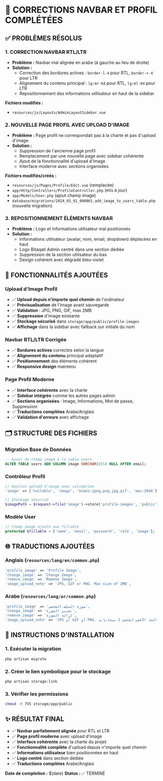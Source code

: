 # 🚨 CORRECTIONS NAVBAR ET PROFIL COMPLÉTÉES

## ✅ PROBLÈMES RÉSOLUS

### 1. **CORRECTION NAVBAR RTL/LTR**
- **Problème :** Navbar mal alignée en arabe (à gauche au lieu de droite)
- **Solution :** 
  - Correction des bordures actives : `border-l-4` pour RTL, `border-r-4` pour LTR
  - Alignement du contenu principal : `lg:mr-64` pour RTL, `lg:ml-64` pour LTR
  - Repositionnement des informations utilisateur en haut de la sidebar

**Fichiers modifiés :**
- `resources/js/Layouts/AdminLayoutSidebar.vue`

### 2. **NOUVELLE PAGE PROFIL AVEC UPLOAD D'IMAGE**
- **Problème :** Page profil ne correspondait pas à la charte et pas d'upload d'image
- **Solution :** 
  - Suppression de l'ancienne page profil
  - Remplacement par une nouvelle page avec sidebar cohérente
  - Ajout de la fonctionnalité d'upload d'image
  - Interface moderne avec sections organisées

**Fichiers modifiés/créés :**
- `resources/js/Pages/Profile/Edit.vue` (remplacée)
- `app/Http/Controllers/ProfileController.php` (mis à jour)
- `app/Models/User.php` (ajout champ image)
- `database/migrations/2024_01_01_000001_add_image_to_users_table.php` (nouvelle migration)

### 3. **REPOSITIONNEMENT ÉLÉMENTS NAVBAR**
- **Problème :** Logo et informations utilisateur mal positionnés
- **Solution :** 
  - Informations utilisateur (avatar, nom, email, dropdown) déplacées en haut
  - Logo Bitaqati Admin centré dans une section dédiée
  - Suppression de la section utilisateur du bas
  - Design cohérent avec dégradé bleu-violet

## 🎯 FONCTIONNALITÉS AJOUTÉES

### Upload d'Image Profil
- ✅ **Upload depuis n'importe quel chemin** de l'ordinateur
- ✅ **Prévisualisation** de l'image avant sauvegarde
- ✅ **Validation** : JPG, PNG, GIF, max 2MB
- ✅ **Suppression** d'image existante
- ✅ **Stockage sécurisé** dans `storage/app/public/profile-images`
- ✅ **Affichage** dans la sidebar avec fallback sur initiale du nom

### Navbar RTL/LTR Corrigée
- ✅ **Bordures actives** correctes selon la langue
- ✅ **Alignement du contenu** principal adaptatif
- ✅ **Positionnement** des éléments cohérent
- ✅ **Responsive design** maintenu

### Page Profil Moderne
- ✅ **Interface cohérente** avec la charte
- ✅ **Sidebar intégrée** comme les autres pages admin
- ✅ **Sections organisées** : Image, Informations, Mot de passe, Suppression
- ✅ **Traductions complètes** Arabe/Anglais
- ✅ **Validation d'erreurs** avec affichage

## 🗂️ STRUCTURE DES FICHIERS

### Migration Base de Données
```sql
-- Ajout du champ image à la table users
ALTER TABLE users ADD COLUMN image VARCHAR(255) NULL AFTER email;
```

### Contrôleur Profil
```php
// Gestion upload d'image avec validation
'image' => ['nullable', 'image', 'mimes:jpeg,png,jpg,gif', 'max:2048']

// Stockage sécurisé
$imagePath = $request->file('image')->store('profile-images', 'public');
```

### Modèle User
```php
// Champ image ajouté aux fillable
protected $fillable = ['name', 'email', 'password', 'role', 'image'];
```

## 🌐 TRADUCTIONS AJOUTÉES

### Anglais (`resources/lang/en/common.php`)
```php
'profile_image' => 'Profile Image',
'change_image' => 'Change Image',
'remove_image' => 'Remove Image',
'image_upload_note' => 'JPG, GIF or PNG. Max size of 2MB',
```

### Arabe (`resources/lang/ar/common.php`)
```php
'profile_image' => 'صورة الملف الشخصي',
'change_image' => 'تغيير الصورة',
'remove_image' => 'إزالة الصورة',
'image_upload_note' => 'JPG أو GIF أو PNG. الحد الأقصى للحجم 2 ميجابايت',
```

## 🚀 INSTRUCTIONS D'INSTALLATION

### 1. Exécuter la migration
```bash
php artisan migrate
```

### 2. Créer le lien symbolique pour le stockage
```bash
php artisan storage:link
```

### 3. Vérifier les permissions
```bash
chmod -R 755 storage/app/public
```

## ✨ RÉSULTAT FINAL

- ✅ **Navbar parfaitement alignée** pour RTL et LTR
- ✅ **Page profil moderne** avec upload d'image
- ✅ **Interface cohérente** avec la charte du projet
- ✅ **Fonctionnalité complète** d'upload depuis n'importe quel chemin
- ✅ **Informations utilisateur** bien positionnées en haut
- ✅ **Logo centré** dans section dédiée
- ✅ **Traductions complètes** Arabe/Anglais

**Date de completion :** $(date)
**Status :** ✅ TERMINÉ